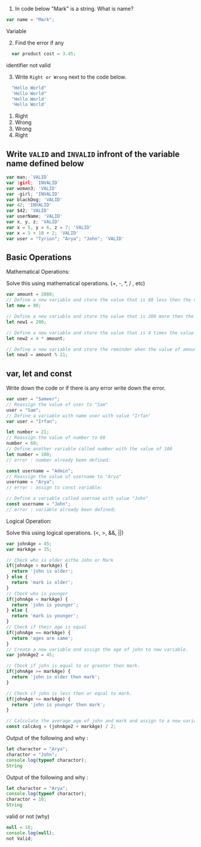 1. In code below "Mark" is a string. What is name?

```js
var name = "Mark";
```
Variable

2. Find the error if any

```js
  var product cost = 3.45;
```
identifier not valid

3. Write `Right or Wrong` next to the code below.

```js
  "Hello World"
  'Hello World" 
  "Hello World'
  'Hello World'
```
1. Right
2. Wrong
3. Wrong
4. Right

## Write `VALID` and `INVALID` infront of the variable name defined below

```js
var man; `VALID`
var 1girl; `INVALID`
var woman3; 'VALID'
var -girl; 'INVALID'
var blackDog; 'VALID'
var 42; 'INVALID'
var $42; 'VALID'
var userName; 'VALID'
var x, y, z; 'VALID'
var x = 5, y = 6, z = 7; 'VALID'
var x = 5 + 10 + 2; 'VALID'
var user = "Tyrion"; "Arya"; "John"; 'VALID'
```

## Basic Operations

Mathematical Operations:

Solve this using mathematical operations. (+, -, \*, / , etc)

```js
var amount = 2080;
// Define a new variable and store the value that is 80 less then the value of amount.
let new = 80;

// Define a new variable and store the value that is 200 more then the value of amount.
let new1 = 200;

// Define a new variable and store the value that is 4 times the value of amount.
let new2 = 4 * amount;

// Define a new variable and store the reminder when the value of amount is  divided by 21.
let new3 = amount % 21;
```


## var, let and const

Write down the code or if there is any error write down the error.

```js
var user = "Sameer";
// Reassign the value of user to "Sam"
user = "Sam";
// Define a variable with name user with value "Irfan"
var user = "Irfan";

let number = 21;
// Reassign the value of number to 60
number = 60;
// Define another variable called number with the value of 100
let number = 100;
// error : number already been defined;

const username = "Admin";
// Reassign the value of username to "Arya"
username = "Arya";
// error : assign to const variable;

// Define a variable called usernae with value "John"
const username = "John";
// error : variable already been defined;
```

Logical Operation:

Solve this using logical operations. (<, >, &&, ||)

```js
var johnAge = 45;
var markAge = 35;

// Check who is older eithe John or Mark
if(johnAge > markAge) {
  return 'john is older';
} else {
  return 'mark is older';
}
// Check who is younger
if(johnAge < markAge) {
  return 'john is younger';
} else {
  return 'mark is younger';
}
// Check if their age is equal
if(johnAge == markAge) {
  return 'ages are same';
}
// Create a new variable and assign the age of john to new variable.
var johnAge2 = 45;

// Check if john is equal to or greater then mark.
if(johnAge >= markAge) {
  return 'john is older then mark';
} 

// Check if john is less then or equal to mark.
if(johnAge <= markAge) {
  return 'john is younger then mark';
} 

// Calculate the average age of john and mark and assign to a new variable.
const calcAvg = (johnAge2 + markAge) / 2;
```

Output of the following and why :

```js
let charactor = "Arya";
charactor = "John";
console.log(typeof charactor);
String
```

Output of the following and why :

```js
let charactor = "Arya";
console.log(typeof charactor);
charactor = 10;
String
```

valid or not (why)

```js
null = 10;
console.log(null);
not Valid;
```
